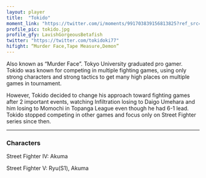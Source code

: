 ```yaml
---
layout: player
title:  "Tokido"
moment_link: "https://twitter.com/i/moments/991703839156813825?ref_src=twsrc%5Etfw"
profile_pic: tokido.jpg
profile_gfy: LavishGorgeousBetafish
twitter: "https://twitter.com/tokidoki77"
hifight: “Murder Face,Tape Measure,Demon”
---
```


Also known as “Murder Face”. Tokyo University graduated pro gamer. Tokido was known for competing in multiple fighting games, using only strong characters and strong tactics to get many high places on multiple games in tournament. 

However, Tokido decided to change his approach toward fighting games after 2 important events, watching Infiltration losing to Daigo Umehara and him losing to Momochi in Topanga League even though he had 6-1 lead. Tokido stopped competing in other games and focus only on Street Fighter series since then.


<hr/>

<h3>Characters</h3>

Street Fighter IV: Akuma

Street Fighter V: Ryu(S1), Akuma